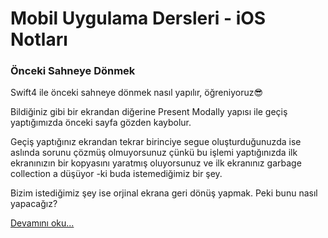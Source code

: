 # Mobil Uygulama Dersleri - iOS Notları

### Önceki Sahneye Dönmek

Swift4 ile önceki sahneye dönmek nasıl yapılır, öğreniyoruz😎

Bildiğiniz gibi bir ekrandan diğerine Present Modally yapısı ile geçiş yaptığımızda önceki sayfa gözden kaybolur.

Geçiş yaptığınız ekrandan tekrar birinciye segue oluşturduğunuzda ise aslında sorunu çözmüş olmuyorsunuz çünkü bu işlemi yaptığınızda ilk ekranınızın bir kopyasını yaratmış oluyorsunuz ve ilk ekranınız garbage collection a düşüyor -ki buda istemediğimiz bir şey.

Bizim istediğimiz şey ise orjinal ekrana geri dönüş yapmak. Peki bunu nasıl yapacağız?


[Devamını oku...](https://iosnotlari.com/oncekisahneyedonmek/)



